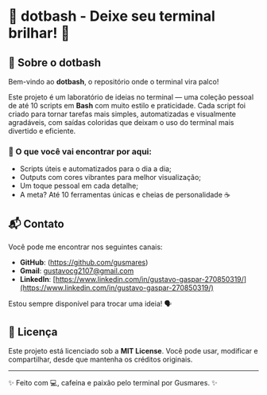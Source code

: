 # 🌟 dotbash - Deixe seu terminal brilhar! 🌟

## 🚀 Sobre o dotbash

Bem-vindo ao **dotbash**, o repositório onde o terminal vira palco!

Este projeto é um laboratório de ideias no terminal — uma coleção pessoal de até 10 scripts em **Bash** com muito estilo e praticidade. Cada script foi criado para tornar tarefas mais simples, automatizadas e visualmente agradáveis, com saídas coloridas que deixam o uso do terminal mais divertido e eficiente.

### 🎯 O que você vai encontrar por aqui:
- Scripts úteis e automatizados para o dia a dia;
- Outputs com cores vibrantes para melhor visualização;
- Um toque pessoal em cada detalhe;
- A meta? Até 10 ferramentas únicas e cheias de personalidade ☕

## 📬 Contato

Você pode me encontrar nos seguintes canais:

- **GitHub**: (https://github.com/gusmares)
- **Gmail**: gustavocg2107@gmail.com
- **LinkedIn**: [https://www.linkedin.com/in/gustavo-gaspar-270850319/](https://www.linkedin.com/in/gustavo-gaspar-270850319/)

Estou sempre disponível para trocar uma ideia! 🗣️

## 📜 Licença

Este projeto está licenciado sob a **MIT License**. Você pode usar, modificar e compartilhar, desde que mantenha os créditos originais.

---
✨ Feito com 💻, cafeína e paixão pelo terminal por Gusmares. ✨
